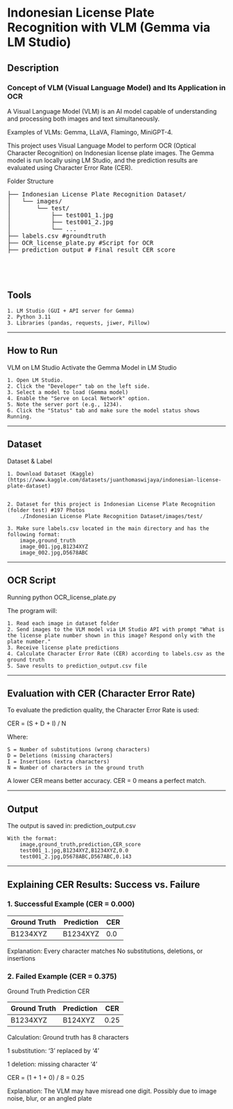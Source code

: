 # Indonesian License Plate Recognition with VLM (Gemma via LM Studio)

## Description

### Concept of VLM (Visual Language Model) and Its Application in OCR

A Visual Language Model (VLM) is an AI model capable of understanding and processing both images and text simultaneously.

Examples of VLMs: Gemma, LLaVA, Flamingo, MiniGPT-4.

This project uses Visual Language Model to perform OCR (Optical Character Recognition) on Indonesian license plate images.
The Gemma model is run locally using LM Studio, and the prediction results are evaluated using Character Error Rate (CER).

Folder Structure
<pre lang="markdown">
├── Indonesian License Plate Recognition Dataset/
│   └── images/
│       └── test/
│           ├── test001_1.jpg
│           ├── test001_2.jpg
│           └── ...
├── labels.csv #groundtruth
├── OCR_license_plate.py #Script for OCR
├── prediction_output # Final result CER score
</pre>
‎
---
## Tools
	1. LM Studio (GUI + API server for Gemma)
	2. Python 3.11
	3. Libraries (pandas, requests, jiwer, Pillow)

---
## How to Run
VLM on LM Studio
Activate the Gemma Model in LM Studio
	
 	1. Open LM Studio.
	2. Click the "Developer" tab on the left side.
	3. Select a model to load (Gemma model)
	4. Enable the "Serve on Local Network" option.
	5. Note the server port (e.g., 1234).
	6. Click the "Status" tab and make sure the model status shows Running.

---
## Dataset
Dataset & Label

	1. Download Dataset (Kaggle)(https://www.kaggle.com/datasets/juanthomaswijaya/indonesian-license-plate-dataset)


	2. Dataset for this project is Indonesian License Plate Recognition (folder test) #197 Photos
		./Indonesian License Plate Recognition Dataset/images/test/

	3. Make sure labels.csv located in the main directory and has the following format:
		image,ground_truth
		image_001.jpg,B1234XYZ
		image_002.jpg,D5678ABC

---
## OCR Script
Running python OCR_license_plate.py

The program will:

	1. Read each image in dataset folder
	2. Send images to the VLM model via LM Studio API with prompt "What is the license plate number shown in this image? Respond only with the plate number."
	3. Receive license plate predictions
	4. Calculate Character Error Rate (CER) according to labels.csv as the ground truth
	5. Save results to prediction_output.csv file

---
## Evaluation with CER (Character Error Rate)
To evaluate the prediction quality, the Character Error Rate is used:

CER = (S + D + I) / N

Where:

	S = Number of substitutions (wrong characters)
	D = Deletions (missing characters)
	I = Insertions (extra characters)
	N = Number of characters in the ground truth

A lower CER means better accuracy. CER = 0 means a perfect match.


---
## Output
The output is saved in:
	prediction_output.csv
	
	With the format:
		image,ground_truth,prediction,CER_score
		test001_1.jpg,B1234XYZ,B1234XYZ,0.0
		test001_2.jpg,D5678ABC,D567ABC,0.143

---
## Explaining CER Results: Success vs. Failure

### 1. Successful Example (CER = 0.000)

| Ground Truth     | Prediction     | CER      |
|--------------|--------------|--------------|
| B1234XYZ | B1234XYZ | 0.0 |

Explanation:
Every character matches
No substitutions, deletions, or insertions


### 2. Failed Example (CER = 0.375)

Ground Truth	Prediction	CER
		
| Ground Truth     | Prediction     | CER      |
|--------------|--------------|--------------|
| B1234XYZ | B124XYZ | 0.25 |

Calculation:
Ground truth has 8 characters

1 substitution: ‘3’ replaced by ‘4’

1 deletion: missing character ‘4’

CER = (1 + 1 + 0) / 8 = 0.25

Explanation:
The VLM may have misread one digit. Possibly due to image noise, blur, or an angled plate
